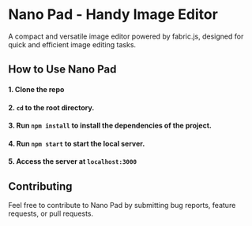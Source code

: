 # Nano Pad - Handy Image Editor

A compact and versatile image editor powered by fabric.js, designed for quick and efficient image editing tasks.

## How to Use Nano Pad

#### 1. Clone the repo
#### 2. `cd` to the root directory.
#### 3. Run `npm install` to install the dependencies of the project.
#### 4. Run `npm start` to start the local server.
#### 5. Access the server at `localhost:3000`
   

## Contributing
Feel free to contribute to Nano Pad by submitting bug reports, feature requests, or pull requests.
